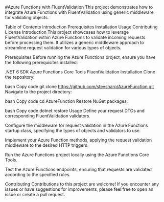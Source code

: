 #Azure Functions with FluentValidation
This project demonstrates how to integrate Azure Functions with FluentValidation using generic middleware for validating objects.

Table of Contents
Introduction
Prerequisites
Installation
Usage
Contributing
License
Introduction
This project showcases how to leverage FluentValidation within Azure Functions to validate incoming requests before processing them. It utilizes a generic middleware approach to streamline request validation for various types of objects.

Prerequisites
Before running the Azure Functions project, ensure you have the following prerequisites installed:

.NET 6 SDK
Azure Functions Core Tools
FluentValidation
Installation
Clone the repository:

bash
Copy code
git clone https://github.com/stevsharp/AzureFunction.git
Navigate to the project directory:

bash
Copy code
cd AzureFunction
Restore NuGet packages:

bash
Copy code
dotnet restore
Usage
Define your request DTOs and corresponding FluentValidation validators.

Configure the middleware for request validation in the Azure Functions startup class, specifying the types of objects and validators to use.

Implement your Azure Function methods, applying the request validation middleware to the desired HTTP triggers.

Run the Azure Functions project locally using the Azure Functions Core Tools.

Test the Azure Functions endpoints, ensuring that requests are validated according to the specified rules.

Contributing
Contributions to this project are welcome! If you encounter any issues or have suggestions for improvements, please feel free to open an issue or create a pull request.
